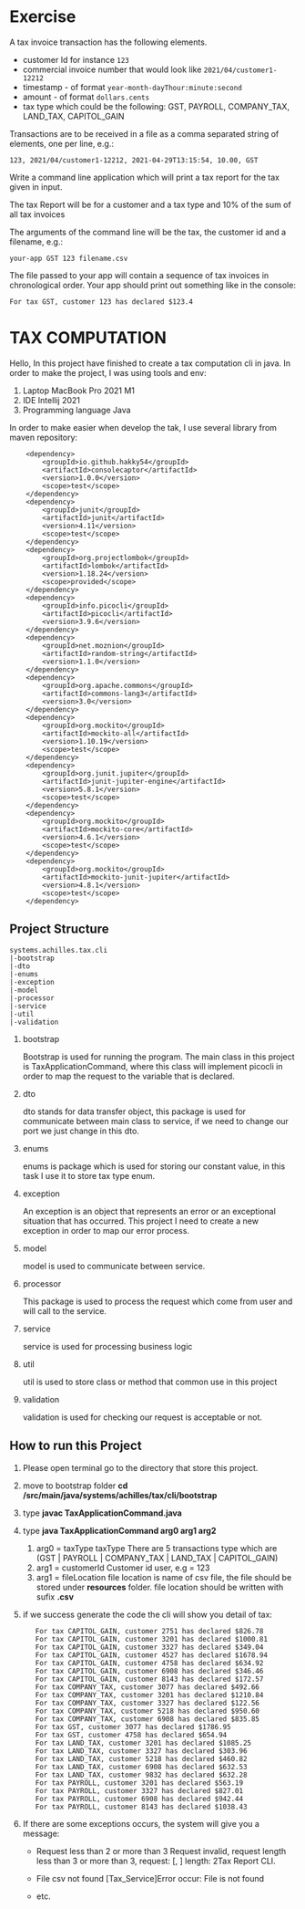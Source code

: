 # Exercise

A tax invoice transaction has the following elements.
- customer Id for instance `123`
- commercial invoice number that would look like `2021/04/customer1-12212` 
- timestamp - of format ```year-month-dayThour:minute:second```
- amount - of format ```dollars.cents```
- tax type which could be the following: GST, PAYROLL, COMPANY_TAX, LAND_TAX, CAPITOL_GAIN

Transactions are to be received in a file as a comma separated string of elements, one per line, e.g.:

```123, 2021/04/customer1-12212, 2021-04-29T13:15:54, 10.00, GST```

Write a command line application which will print a tax report for the tax given in input. 

The tax Report will be for a customer and a tax type and 10% of the sum of all tax invoices

The arguments of the command line will be the tax, the customer id and a filename, e.g.:

```your-app GST 123 filename.csv```

The file passed to your app will contain a sequence of tax invoices in chronological order.
Your app should print out something like in the console: 

```
For tax GST, customer 123 has declared $123.4
```
# TAX COMPUTATION
Hello, In this project have finished to create a tax computation cli in java. In order to make the project, I was using tools and env:
1. Laptop MacBook Pro 2021 M1
2. IDE Intellij 2021
3. Programming language Java

In order to make easier when develop the tak, I use several library from maven repository: 

		<dependency>
			<groupId>io.github.hakky54</groupId>
			<artifactId>consolecaptor</artifactId>
			<version>1.0.0</version>
			<scope>test</scope>
		</dependency>
		<dependency>
			<groupId>junit</groupId>
			<artifactId>junit</artifactId>
			<version>4.11</version>
			<scope>test</scope>
		</dependency>
		<dependency>
			<groupId>org.projectlombok</groupId>
			<artifactId>lombok</artifactId>
			<version>1.18.24</version>
			<scope>provided</scope>
		</dependency>
		<dependency>
			<groupId>info.picocli</groupId>
			<artifactId>picocli</artifactId>
			<version>3.9.6</version>
		</dependency>
		<dependency>
			<groupId>net.moznion</groupId>
			<artifactId>random-string</artifactId>
			<version>1.1.0</version>
		</dependency>
		<dependency>
			<groupId>org.apache.commons</groupId>
			<artifactId>commons-lang3</artifactId>
			<version>3.0</version>
		</dependency>
		<dependency>
			<groupId>org.mockito</groupId>
			<artifactId>mockito-all</artifactId>
			<version>1.10.19</version>
			<scope>test</scope>
		</dependency>
		<dependency>
			<groupId>org.junit.jupiter</groupId>
			<artifactId>junit-jupiter-engine</artifactId>
			<version>5.8.1</version>
			<scope>test</scope>
		</dependency>
		<dependency>
			<groupId>org.mockito</groupId>
			<artifactId>mockito-core</artifactId>
			<version>4.6.1</version>
			<scope>test</scope>
		</dependency>
		<dependency>
			<groupId>org.mockito</groupId>
			<artifactId>mockito-junit-jupiter</artifactId>
			<version>4.8.1</version>
			<scope>test</scope>
		</dependency>

## Project Structure

    systems.achilles.tax.cli
    |-bootstrap
    |-dto
    |-enums
    |-exception
    |-model
    |-processor
    |-service
    |-util
    |-validation

1. bootstrap

    Bootstrap is used for running the program. The main class in this project is TaxApplicationCommand, where this class will implement picocli in order to map the request to the variable that is declared.
2. dto

    dto stands for data transfer object, this package is used for communicate between main class to service, if we need to change our port we just change in this dto.

3. enums

   enums is package which is used for storing our constant value, in this task I use it to store tax type enum.

4. exception

   An exception is an object that represents an error or an exceptional situation that has occurred. This project I need to create a new exception in order to map our error process. 

5. model

   model is used to communicate between service. 

6. processor

   This package is used to process the request which come from user and will call to the service. 

7. service

   service is used for processing business logic

8. util

   util is used to store class or method that common use in this project

9. validation

   validation is used for checking our request is acceptable or not.

## How to run this Project

1. Please open terminal go to the directory that store this project. 
2. move to bootstrap folder **cd /src/main/java/systems/achilles/tax/cli/bootstrap**
3. type **javac TaxApplicationCommand.java**
4. type **java TaxApplicationCommand arg0 arg1 arg2**
   1. arg0 = taxType
      taxType There are 5 transactions type which are (GST | PAYROLL | COMPANY_TAX | LAND_TAX | CAPITOL_GAIN) 
   2. arg1 = customerId
      Customer id user, e.g = 123
   3. arg1 = fileLocation
      file location is name of csv file, the file should be stored under **resources** folder. file location should be written with sufix **.csv**
5. if we success generate the code the cli will show you detail of tax: 


    
	      For tax CAPITOL_GAIN, customer 2751 has declared $826.78
	      For tax CAPITOL_GAIN, customer 3201 has declared $1000.81
	      For tax CAPITOL_GAIN, customer 3327 has declared $349.04
	      For tax CAPITOL_GAIN, customer 4527 has declared $1678.94
	      For tax CAPITOL_GAIN, customer 4758 has declared $634.92
	      For tax CAPITOL_GAIN, customer 6908 has declared $346.46
	      For tax CAPITOL_GAIN, customer 8143 has declared $172.57
	      For tax COMPANY_TAX, customer 3077 has declared $492.66
	      For tax COMPANY_TAX, customer 3201 has declared $1210.84
	      For tax COMPANY_TAX, customer 3327 has declared $122.56
	      For tax COMPANY_TAX, customer 5218 has declared $950.60
	      For tax COMPANY_TAX, customer 6908 has declared $835.85
	      For tax GST, customer 3077 has declared $1786.95
	      For tax GST, customer 4758 has declared $654.94
	      For tax LAND_TAX, customer 3201 has declared $1085.25
	      For tax LAND_TAX, customer 3327 has declared $303.96
	      For tax LAND_TAX, customer 5218 has declared $460.82
	      For tax LAND_TAX, customer 6908 has declared $632.53
	      For tax LAND_TAX, customer 9832 has declared $632.28
	      For tax PAYROLL, customer 3201 has declared $563.19
	      For tax PAYROLL, customer 3327 has declared $827.01
	      For tax PAYROLL, customer 6908 has declared $942.44
	      For tax PAYROLL, customer 8143 has declared $1038.43

6. If there are some exceptions occurs, the system will give you a message: 

   - Request less than 2 or more than 3
   Request invalid, request length less than 3 or more than 3, request: [, ] length: 2Tax Report CLI.
   
   - File csv not found
   [Tax_Service]Error occur: File is not found
   - etc.
